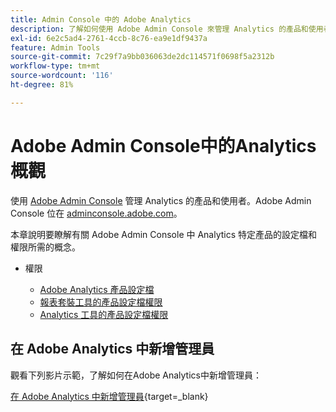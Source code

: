```yaml
---
title: Admin Console 中的 Adobe Analytics
description: 了解如何使用 Adobe Admin Console 來管理 Analytics 的產品和使用者。
exl-id: 6e2c5ad4-2761-4ccb-8c76-ea9e1df9437a
feature: Admin Tools
source-git-commit: 7c29f7a9bb036063de2dc114571f0698f5a2312b
workflow-type: tm+mt
source-wordcount: '116'
ht-degree: 81%

---
```


# Adobe Admin Console中的Analytics概觀

使用 [Adobe Admin Console](https://helpx.adobe.com/enterprise/using/admin-console.html) 管理 Analytics 的產品和使用者。Adobe Admin Console 位在 [adminconsole.adobe.com](https://adminconsole.adobe.com/)。

本章說明要瞭解有關 Adobe Admin Console 中 Analytics 特定產品的設定檔和權限所需的概念。

* 權限

   * [Adobe Analytics 產品設定檔](/help/admin/admin-console/permissions/product-profile.md)
   * [報表套裝工具的產品設定檔權限](/help/admin/admin-console/permissions/report-suite-tools.md)
   * [Analytics 工具的產品設定檔權限](/help/admin/admin-console/permissions/analytics-tools.md)

## 在 Adobe Analytics 中新增管理員

觀看下列影片示範，了解如何在Adobe Analytics中新增管理員：

[在 Adobe Analytics 中新增管理員](https://video.tv.adobe.com/v/37648/?quality=12){target=_blank}
